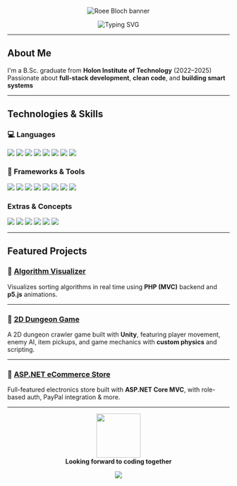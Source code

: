 <p align="center">
  <img src="https://capsule-render.vercel.app/api?type=waving&color=gradient&height=180&section=header&text=Roee%20Bloch&fontSize=40&fontAlignY=35&animation=fadeIn" alt="Roee Bloch banner"/>
</p>

<p align="center">
<p align="center"> <img src="https://readme-typing-svg.herokuapp.com?font=Fira+Code&duration=3000&pause=1000&color=00BFFF&center=true&vCenter=true&width=460&lines=Computer+Science+Graduate;Backend+%7C+.NET+%7C+SprintBoot+%7C+Node.js;Problem+Solver+%7C+Tech+Enthusiast" alt="Typing SVG" /> </p></p>

---

## About Me

I'm a B.Sc. graduate from **Holon Institute of Technology** (2022–2025)  
Passionate about **full-stack development**, **clean code**, and **building smart systems**

---

## Technologies & Skills

### 💻 Languages
<p>
  <img src="https://img.shields.io/badge/Java-ED8B00?style=for-the-badge&logo=openjdk&logoColor=white"/>
  <img src="https://img.shields.io/badge/C%23-68217A?style=for-the-badge&logo=csharp&logoColor=white"/>
  <img src="https://img.shields.io/badge/C++-00599C?style=for-the-badge&logo=c%2B%2B&logoColor=white"/>
  <img src="https://img.shields.io/badge/C-000000?style=for-the-badge&logo=c&logoColor=white"/>
  <img src="https://img.shields.io/badge/JavaScript-F7DF1E?style=for-the-badge&logo=javascript&logoColor=black"/>
  <img src="https://img.shields.io/badge/PHP-777BB4?style=for-the-badge&logo=php&logoColor=white"/>
  <img src="https://img.shields.io/badge/Python-3776AB?style=for-the-badge&logo=python&logoColor=white"/>
  <img src="https://img.shields.io/badge/SQL-003B57?style=for-the-badge&logo=sqlite&logoColor=white"/>
</p>

### 🧩 Frameworks & Tools
<p>
  <img src="https://img.shields.io/badge/.NET-512BD4?style=for-the-badge&logo=dotnet&logoColor=white"/>
  <img src="https://img.shields.io/badge/Spring Boot-6DB33F?style=for-the-badge&logo=springboot&logoColor=white"/>
  <img src="https://img.shields.io/badge/Node.js-339933?style=for-the-badge&logo=nodedotjs&logoColor=white"/>
  <img src="https://img.shields.io/badge/Express.js-404D59?style=for-the-badge"/>
  <img src="https://img.shields.io/badge/React-20232A?style=for-the-badge&logo=react&logoColor=61DAFB"/>
  <img src="https://img.shields.io/badge/Unity-100000?style=for-the-badge&logo=unity&logoColor=white"/>
  <img src="https://img.shields.io/badge/MySQL-005C84?style=for-the-badge&logo=mysql&logoColor=white"/>
  <img src="https://img.shields.io/badge/MongoDB-4EA94B?style=for-the-badge&logo=mongodb&logoColor=white"/>
</p>

### Extras & Concepts
<p>
  <img src="https://img.shields.io/badge/OOP-FF6F61?style=for-the-badge"/>
  <img src="https://img.shields.io/badge/Data%20Structures%20%26%20Algorithms-008080?style=for-the-badge"/>
  <img src="https://img.shields.io/badge/ERD%20Design-B5651D?style=for-the-badge"/>
  <img src="https://img.shields.io/badge/REST%20APIs-6A5ACD?style=for-the-badge"/>
  <img src="https://img.shields.io/badge/Pandas-150458?style=for-the-badge&logo=pandas&logoColor=white"/>
  <img src="https://img.shields.io/badge/NumPy-013243?style=for-the-badge&logo=numpy&logoColor=white"/>
</p>

---

## Featured Projects

### 🔹 [Algorithm Visualizer](https://github.com/roeeblo/PHP_JS---AlgorithmVisualizer)
Visualizes sorting algorithms in real time using **PHP (MVC)** backend and **p5.js** animations.

---

### 🔹 [2D Dungeon Game](https://github.com/roeeblo/OOP_Unity---DungeonEscape)
A 2D dungeon crawler game built with **Unity**, featuring player movement, enemy AI, item pickups, and game mechanics with **custom physics** and scripting.

---

### 🔹 [ASP.NET eCommerce Store](https://github.com/roeeblo/ASP.NET_Core_MVC-eCommerce-Roee-s-Store)
Full-featured electronics store built with **ASP.NET Core MVC**, with role-based auth, PayPal integration & more.

---

<p align="center">
  <img src="https://github.com/roeeblo.png?size=300" width="100" /><br>
  <b>Looking forward to coding together</b>
</p>

<p align="center">
  <img src="https://capsule-render.vercel.app/api?type=waving&color=gradient&height=120&section=footer"/>
</p>
